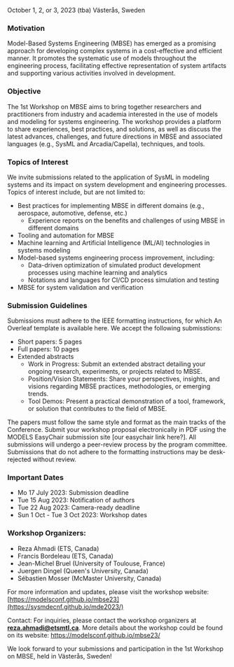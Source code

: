 October 1, 2, or 3, 2023 (tba)
Västerås, Sweden


### Motivation

Model-Based Systems Engineering (MBSE) has emerged as a promising approach for developing complex systems in a cost-effective and efficient manner. It promotes the systematic use of models throughout the engineering process, facilitating effective representation of system artifacts and supporting various activities involved in development.

### Objective
The 1st Workshop on MBSE aims to bring together researchers and practitioners from industry and academia interested in the use of models and modeling for systems engineering. The workshop provides a platform to share experiences, best practices, and solutions, as well as discuss the latest advances, challenges, and future directions in MBSE and associated languages (e.g., SysML and Arcadia/Capella), techniques, and tools.

### Topics of Interest
We invite submissions related to the application of SysML in modeling systems and its impact on system development and engineering processes. Topics of interest include, but are not limited to:

- Best practices for implementing MBSE in different domains (e.g., aerospace, automotive, defense, etc.) 
    - Experience reports on the benefits and challenges of using MBSE in different domains
- Tooling and automation for MBSE
- Machine learning and Artificial Intelligence (ML/AI) technologies in systems modeling
- Model-based systems engineering process improvement, including:
    - Data-driven optimization of simulated product development processes using machine learning and analytics 
    - Notations and languages for CI/CD process simulation and testing 
- MBSE for system validation and verification


### Submission Guidelines
Submissions must adhere to the IEEE formatting instructions, for which An Overleaf template is available here. We accept the following submisstions:
- Short papers: 5 pages  
- Full papers: 10 pages 
- Extended abstracts
    - Work in Progress: Submit an extended abstract detailing your ongoing research, experiments, or projects related to MBSE. 
    - Position/Vision Statements: Share your perspectives, insights, and visions regarding MBSE practices, methodologies, or emerging trends. 
    - Tool Demos: Present a practical demonstration of a tool, framework, or solution that contributes to the field of MBSE.

The papers must follow the same style and format as the main tracks of the Conference. Submit your workshop proposal electronically in PDF using the MODELS EasyChair submission site [our easychair link here?]. All submissions will undergo a peer-review process by the program committee. Submissions that do not adhere to the formatting instructions may be desk-rejected without review.


### Important Dates
  - Mo 17 July 2023: Submission deadline
  - Tue 15 Aug 2023: Notification of authors
  - Tue 22 Aug 2023: Camera-ready deadline
  - Sun 1 Oct - Tue 3 Oct 2023: Workshop dates


### Workshop Organizers:
- Reza Ahmadi (ETS, Canada)
- Francis Bordeleau (ETS, Canada)
- Jean-Michel Bruel (University of Toulouse, France)
- Juergen Dingel (Queen's University, Canada)
- Sébastien Mosser (McMaster University, Canada)


For more information and updates, please visit the workshop website: [https://modelsconf.github.io/mbse23](https://sysmdecnf.github.io/mde2023/)

Contact:
For inquiries, please contact the workshop organizers at **reza.ahmadi@etsmtl.ca**. More details about the workshop could be found on its website: https://modelsconf.github.io/mbse23/


We look forward to your submissions and participation in the 1st Workshop on MBSE, held in Västerås, Sweden!
